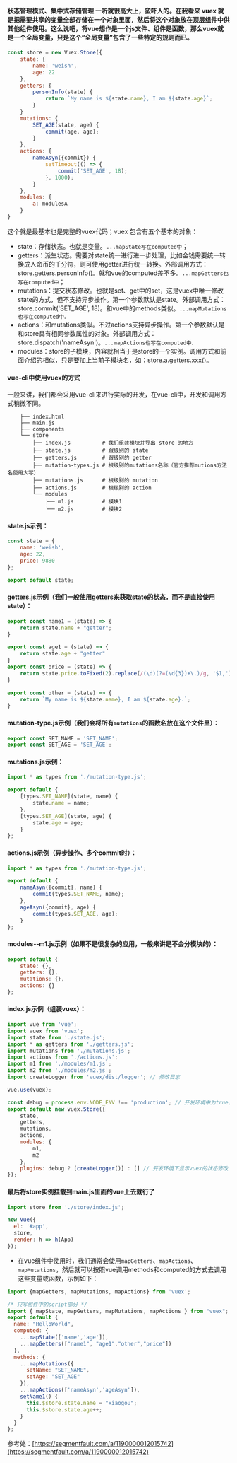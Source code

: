 #### 状态管理模式、集中式存储管理 一听就很高大上，蛮吓人的。在我看来 vuex 就是把需要共享的变量全部存储在一个对象里面，然后将这个对象放在顶层组件中供其他组件使用。这么说吧，将vue想作是一个js文件、组件是函数，那么vuex就是一个全局变量，只是这个“全局变量”包含了一些特定的规则而已。
```javascript
const store = new Vuex.Store({
    state: {
        name: 'weish',
        age: 22
    },
    getters: {
        personInfo(state) {
            return `My name is ${state.name}, I am ${state.age}`;
        }
    }
    mutations: {
        SET_AGE(state, age) {
            commit(age, age);
        }
    },
    actions: {
        nameAsyn({commit}) {
            setTimeout(() => {
                commit('SET_AGE', 18);
            }, 1000);
        }
    },
    modules: {
        a: modulesA
    }
}
```
这个就是最基本也是完整的vuex代码；vuex 包含有五个基本的对象：

* state：存储状态。也就是变量。`...mapState写在computed中`；
* getters：派生状态。需要对state统一进行进一步处理，比如金钱需要统一转换成人命币的千分符，则可使用getter进行统一转换。外部调用方式：  store.getters.personInfo()。就和vue的computed差不多。`...mapGetters也写在computed中`；
* mutations：提交状态修改。也就是set、get中的set，这是vuex中唯一修改state的方式，但不支持异步操作。第一个参数默认是state。外部调用方式：store.commit('SET_AGE', 18)。和vue中的methods类似。`...mapMutations也写在computed中`.
* actions：和mutations类似。不过actions支持异步操作。第一个参数默认是和store具有相同参数属性的对象。外部调用方式：store.dispatch('nameAsyn')。`...mapActions也写在computed中`.
* modules：store的子模块，内容就相当于是store的一个实例。调用方式和前面介绍的相似，只是要加上当前子模块名，如：store.a.getters.xxx()。

#### vue-cli中使用vuex的方式
一般来讲，我们都会采用vue-cli来进行实际的开发，在vue-cli中，开发和调用方式稍微不同。

        ├── index.html
        ├── main.js
        ├── components
        └── store
            ├── index.js          # 我们组装模块并导出 store 的地方
            ├── state.js          # 跟级别的 state
            ├── getters.js        # 跟级别的 getter
            ├── mutation-types.js # 根级别的mutations名称（官方推荐mutions方法名使用大写）
            ├── mutations.js      # 根级别的 mutation
            ├── actions.js        # 根级别的 action
            └── modules
                ├── m1.js         # 模块1
                └── m2.js         # 模块2

#### state.js示例：
```javascript
const state = {
    name: 'weish',
    age: 22,
    price: 9880
};

export default state;
```

#### getters.js示例（我们一般使用getters来获取state的状态，而不是直接使用state）：
```javascript
export const name1 = (state) => {
    return state.name + "getter";
}

export const age1 = (state) => {
    return state.age + "getter"
}
export const price = (state) => {
    return state.price.toFixed(2).replace(/(\d)(?=(\d{3})+\.)/g, '$1,')
}

export const other = (state) => {
    return `My name is ${state.name}, I am ${state.age}.`;
}
```

#### mutation-type.js示例（我们会将所有`mutations`的函数名放在这个文件里）：
```javascript
export const SET_NAME = 'SET_NAME';
export const SET_AGE = 'SET_AGE';
```

#### mutations.js示例：
```javascript
import * as types from './mutation-type.js';

export default {
    [types.SET_NAME](state, name) {
        state.name = name;
    },
    [types.SET_AGE](state, age) {
        state.age = age;
    }
};
```

#### actions.js示例（异步操作、多个commit时）：
```javascript
import * as types from './mutation-type.js';

export default {
    nameAsyn({commit}, name) {
        commit(types.SET_NAME, name);
    },
    ageAsyn({commit}, age) {
        commit(types.SET_AGE, age);
    }
};
```

#### modules--m1.js示例（如果不是很复杂的应用，一般来讲是不会分模块的）：
```javascript
export default {
    state: {},
    getters: {},
    mutations: {},
    actions: {}
};
```

#### index.js示例（组装vuex）：
```javascript
import vue from 'vue';
import vuex from 'vuex';
import state from './state.js';
import * as getters from './getters.js';
import mutations from './mutations.js';
import actions from './actions.js';
import m1 from './modules/m1.js';
import m2 from './modules/m2.js';
import createLogger from 'vuex/dist/logger'; // 修改日志

vue.use(vuex);

const debug = process.env.NODE_ENV !== 'production'; // 开发环境中为true，否则为false
export default new vuex.Store({
    state,
    getters,
    mutations,
    actions,
    modules: {
        m1,
        m2
    },
    plugins: debug ? [createLogger()] : [] // 开发环境下显示vuex的状态修改
});
```

#### 最后将store实例挂载到main.js里面的vue上去就行了
```javascript
import store from './store/index.js';

new Vue({
  el: '#app',
  store,
  render: h => h(App)
});
```

* 在vue组件中使用时，我们通常会使用`mapGetters`、`mapActions`、`mapMutations`，然后就可以按照vue调用methods和computed的方式去调用这些变量或函数，示例如下：
```javascript
import {mapGetters, mapMutations, mapActions} from 'vuex';

/* 只写组件中的script部分 */
import { mapState, mapGetters, mapMutations, mapActions } from "vuex";
export default {
  name: "HelloWorld",
  computed: {
    ...mapState(['name','age']),
    ...mapGetters(["name1", "age1","other","price"])
  },
  methods: {
    ...mapMutations({
      setName: "SET_NAME",
      setAge: "SET_AGE"
    }),
    ...mapActions(['nameAsyn','ageAsyn']),
    setName1() {
      this.$store.state.name = "xiaogou";
      this.$store.state.age++;
    }
  }
};
```

参考处：[https://segmentfault.com/a/1190000012015742](https://segmentfault.com/a/1190000012015742)